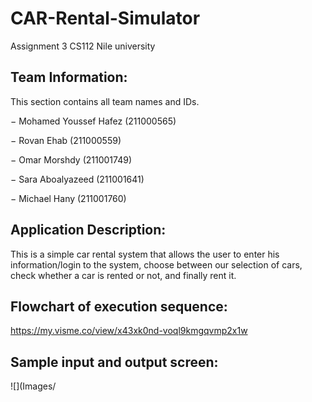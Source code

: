 # CAR-Rental-Simulator
Assignment 3 CS112 Nile university

## Team Information:

This section contains all team names and IDs.
  
  −	Mohamed Youssef Hafez (211000565)
  
  −	Rovan Ehab (211000559)
  
  −	Omar Morshdy (211001749)
  
  −	Sara Aboalyazeed (211001641)
  
  −	Michael Hany (211001760)

## Application Description:
  This is a simple car rental system that allows the user to enter his information/login to the system, choose between our selection of cars, check whether a car is        rented or not, and finally rent it.
  
## Flowchart of execution sequence: 

https://my.visme.co/view/x43xk0nd-voql9kmgqvmp2x1w

## Sample input and output screen: 

![](Images/

